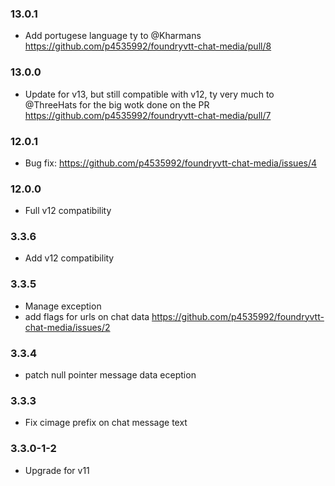 ### 13.0.1

- Add portugese language ty to @Kharmans https://github.com/p4535992/foundryvtt-chat-media/pull/8

### 13.0.0

- Update for v13, but still compatible with v12, ty very much to @ThreeHats for the big wotk done on the PR https://github.com/p4535992/foundryvtt-chat-media/pull/7

### 12.0.1

- Bug fix: https://github.com/p4535992/foundryvtt-chat-media/issues/4

### 12.0.0

- Full v12 compatibility

### 3.3.6

- Add v12 compatibility

### 3.3.5

- Manage exception
- add flags for urls on chat data  https://github.com/p4535992/foundryvtt-chat-media/issues/2

### 3.3.4

- patch null pointer message data eception

### 3.3.3

- Fix cimage prefix on chat message text

### 3.3.0-1-2

- Upgrade for v11
